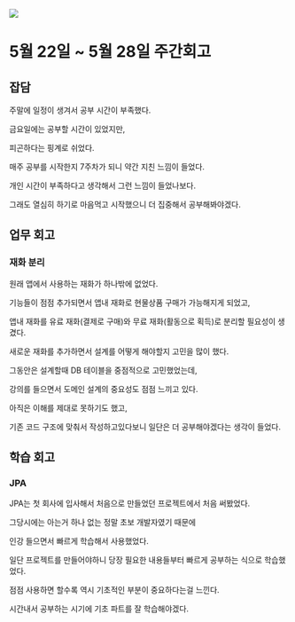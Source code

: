 ![](https://velog.velcdn.com/images/stbpiza/post/965a081c-1380-4c36-9a38-785d99c79fa4/image.png)

# 5월 22일 ~ 5월 28일 주간회고

## 잡담

주말에 일정이 생겨서 공부 시간이 부족했다.

금요일에는 공부할 시간이 있었지만,

피곤하다는 핑계로 쉬었다.

매주 공부를 시작한지 7주차가 되니 약간 지친 느낌이 들었다.

개인 시간이 부족하다고 생각해서 그런 느낌이 들었나보다.

그래도 열심히 하기로 마음먹고 시작했으니 더 집중해서 공부해봐야겠다.



## 업무 회고

### 재화 분리

원래 앱에서 사용하는 재화가 하나밖에 없었다.

기능들이 점점 추가되면서 앱내 재화로 현물상품 구매가 가능해지게 되었고,

앱내 재화를 유료 재화(결제로 구매)와 무료 재화(활동으로 획득)로 분리할 필요성이 생겼다.

새로운 재화를 추가하면서 설계를 어떻게 해야할지 고민을 많이 했다.

그동안은 설계할때 DB 테이블을 중점적으로 고민했었는데,

강의를 들으면서 도메인 설계의 중요성도 점점 느끼고 있다.

아직은 이해를 제대로 못하기도 했고,

기존 코드 구조에 맞춰서 작성하고있다보니 일단은 더 공부해야겠다는 생각이 들었다.


## 학습 회고

### JPA

JPA는 첫 회사에 입사해서 처음으로 만들었던 프로젝트에서 처음 써봤었다.

그당시에는 아는거 하나 없는 정말 초보 개발자였기 때문에

인강 들으면서 빠르게 학습해서 사용했었다.

일단 프로젝트를 만들어야하니 당장 필요한 내용들부터 빠르게 공부하는 식으로 학습했었다.

점점 사용하면 할수록 역시 기초적인 부분이 중요하다는걸 느낀다.

시간내서 공부하는 시기에 기초 파트를 잘 학습해야겠다.